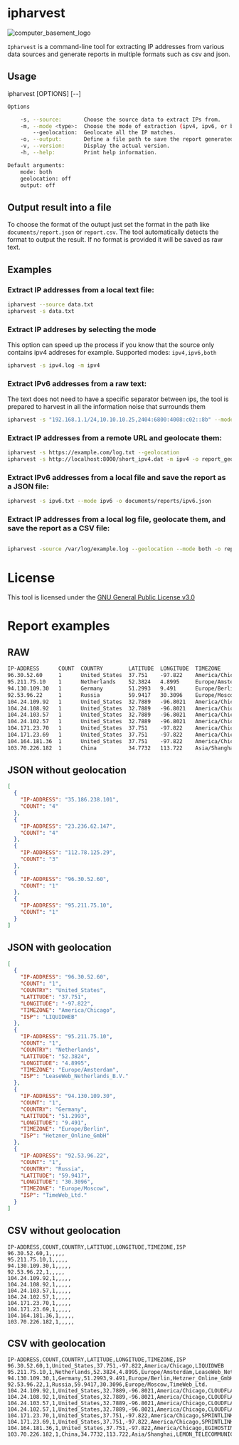 # ipharvest

![computer_basement_logo](assets/computer_basement.jpg)

`Ipharvest` is a command-line tool for extracting IP addresses from various data sources and generate reports in multiple formats such as csv and json.

## Usage

ipharvest [OPTIONS] [--]

```bash
Options

    -s, --source:       Choose the source data to extract IPs from.
    -m, --mode <type>:  Choose the mode of extraction (ipv4, ipv6, or both).
        --geolocation:  Geolocate all the IP matches.
    -o, --output:       Define a file path to save the report generated by the tool in plain text (also supported JSON and CSV).
    -v, --version:      Display the actual version.
    -h, --help:         Print help information.

Default arguments:
    mode: both
    geolocation: off
    output: off
```

## Output result into a file

To choose the format of the outupt just set the format in the path like `documents/report.json` or `report.csv`. The tool automatically detects the format to output the result. If no format is provided it will be saved as raw text.

## Examples

### Extract IP addresses from a local text file:

```bash
ipharvest --source data.txt
ipharvest -s data.txt
```

### Extract IP addreses by selecting the mode

This option can speed up the process if you know that the source only contains ipv4 addreses for example.
Supported modes: `ipv4,ipv6,both`

```bash
ipharvest -s ipv4.log -m ipv4
```

### Extract IPv6 addresses from a raw text:

The text does not need to have a specific separator between ips, the tool is prepared to harvest in all the information noise that surrounds them

```bash
ipharvest -s "192.168.1.1/24,10.10.10.25,2404:6800:4008:c02::8b" --mode ipv6
```

### Extract IP addresses from a remote URL and geolocate them:

```bash
ipharvest -s https://example.com/log.txt --geolocation
ipharvest -s http://localhost:8000/short_ipv4.dat -m ipv4 -o report_geo.json --geolocation
```

### Extract IPv6 addresses from a local file and save the report as a JSON file:

```bash
ipharvest -s ipv6.txt --mode ipv6 -o documents/reports/ipv6.json
```

### Extract IP addresses from a local log file, geolocate them, and save the report as a CSV file:

```bash

ipharvest -source /var/log/example.log --geolocation --mode both -o reports/ip_harvest.csv
```

# License

This tool is licensed under the [GNU General Public License v3.0](LICENSE.md)

# Report examples

## RAW

```txt
IP-ADDRESS      COUNT  COUNTRY        LATITUDE  LONGITUDE  TIMEZONE          ISP
96.30.52.60     1      United_States  37.751    -97.822    America/Chicago   LIQUIDWEB
95.211.75.10    1      Netherlands    52.3824   4.8995     Europe/Amsterdam  LeaseWeb_Netherlands_B.V.
94.130.109.30   1      Germany        51.2993   9.491      Europe/Berlin     Hetzner_Online_GmbH
92.53.96.22     1      Russia         59.9417   30.3096    Europe/Moscow     TimeWeb_Ltd.
104.24.109.92   1      United_States  32.7889   -96.8021   America/Chicago   CLOUDFLARENET
104.24.108.92   1      United_States  32.7889   -96.8021   America/Chicago   CLOUDFLARENET
104.24.103.57   1      United_States  32.7889   -96.8021   America/Chicago   CLOUDFLARENET
104.24.102.57   1      United_States  32.7889   -96.8021   America/Chicago   CLOUDFLARENET
104.171.23.70   1      United_States  37.751    -97.822    America/Chicago   SPRINTLINK
104.171.23.69   1      United_States  37.751    -97.822    America/Chicago   SPRINTLINK
104.164.181.36  1      United_States  37.751    -97.822    America/Chicago   EGIHOSTING
103.70.226.182  1      China          34.7732   113.722    Asia/Shanghai     LEMON_TELECOMMUNICATIONS_LIMITED
```

## JSON without geolocation

```json
[
  {
    "IP-ADDRESS": "35.186.238.101",
    "COUNT": "4"
  },
  {
    "IP-ADDRESS": "23.236.62.147",
    "COUNT": "4"
  },
  {
    "IP-ADDRESS": "112.78.125.29",
    "COUNT": "3"
  },
  {
    "IP-ADDRESS": "96.30.52.60",
    "COUNT": "1"
  },
  {
    "IP-ADDRESS": "95.211.75.10",
    "COUNT": "1"
  }
]
```

## JSON with geolocation

```json
[
  {
    "IP-ADDRESS": "96.30.52.60",
    "COUNT": "1",
    "COUNTRY": "United_States",
    "LATITUDE": "37.751",
    "LONGITUDE": "-97.822",
    "TIMEZONE": "America/Chicago",
    "ISP": "LIQUIDWEB"
  },
  {
    "IP-ADDRESS": "95.211.75.10",
    "COUNT": "1",
    "COUNTRY": "Netherlands",
    "LATITUDE": "52.3824",
    "LONGITUDE": "4.8995",
    "TIMEZONE": "Europe/Amsterdam",
    "ISP": "LeaseWeb_Netherlands_B.V."
  },
  {
    "IP-ADDRESS": "94.130.109.30",
    "COUNT": "1",
    "COUNTRY": "Germany",
    "LATITUDE": "51.2993",
    "LONGITUDE": "9.491",
    "TIMEZONE": "Europe/Berlin",
    "ISP": "Hetzner_Online_GmbH"
  },
  {
    "IP-ADDRESS": "92.53.96.22",
    "COUNT": "1",
    "COUNTRY": "Russia",
    "LATITUDE": "59.9417",
    "LONGITUDE": "30.3096",
    "TIMEZONE": "Europe/Moscow",
    "ISP": "TimeWeb_Ltd."
  }
]
```

## CSV without geolocation

```csv
IP-ADDRESS,COUNT,COUNTRY,LATITUDE,LONGITUDE,TIMEZONE,ISP
96.30.52.60,1,,,,,
95.211.75.10,1,,,,,
94.130.109.30,1,,,,,
92.53.96.22,1,,,,,
104.24.109.92,1,,,,,
104.24.108.92,1,,,,,
104.24.103.57,1,,,,,
104.24.102.57,1,,,,,
104.171.23.70,1,,,,,
104.171.23.69,1,,,,,
104.164.181.36,1,,,,,
103.70.226.182,1,,,,,
```

## CSV with geolocation

```csv
IP-ADDRESS,COUNT,COUNTRY,LATITUDE,LONGITUDE,TIMEZONE,ISP
96.30.52.60,1,United_States,37.751,-97.822,America/Chicago,LIQUIDWEB
95.211.75.10,1,Netherlands,52.3824,4.8995,Europe/Amsterdam,LeaseWeb_Netherlands_B.V.
94.130.109.30,1,Germany,51.2993,9.491,Europe/Berlin,Hetzner_Online_GmbH
92.53.96.22,1,Russia,59.9417,30.3096,Europe/Moscow,TimeWeb_Ltd.
104.24.109.92,1,United_States,32.7889,-96.8021,America/Chicago,CLOUDFLARENET
104.24.108.92,1,United_States,32.7889,-96.8021,America/Chicago,CLOUDFLARENET
104.24.103.57,1,United_States,32.7889,-96.8021,America/Chicago,CLOUDFLARENET
104.24.102.57,1,United_States,32.7889,-96.8021,America/Chicago,CLOUDFLARENET
104.171.23.70,1,United_States,37.751,-97.822,America/Chicago,SPRINTLINK
104.171.23.69,1,United_States,37.751,-97.822,America/Chicago,SPRINTLINK
104.164.181.36,1,United_States,37.751,-97.822,America/Chicago,EGIHOSTING
103.70.226.182,1,China,34.7732,113.722,Asia/Shanghai,LEMON_TELECOMMUNICATIONS_LIMITED

```
